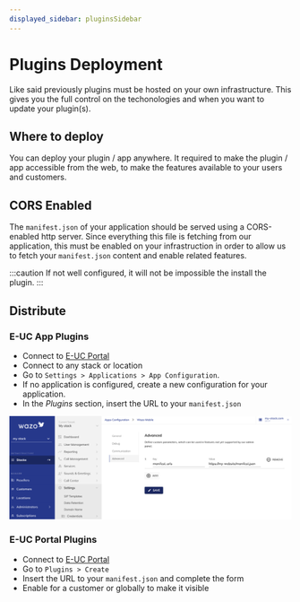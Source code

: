 ```yaml
---
displayed_sidebar: pluginsSidebar
---
```


# Plugins Deployment

Like said previously plugins must be hosted on your own infrastructure. This gives you the full control on the techonologies and when you want to update your plugin(s).

## Where to deploy

You can deploy your plugin / app anywhere. It required to make the plugin / app accessible from the web, to make the features available to your users and customers.

## CORS Enabled

The `manifest.json` of your application should be served using a CORS-enabled http server. Since everything this file is fetching from our application, this must be enabled on your infrastruction in order to allow us to fetch your `manifest.json` content and enable related features.

:::caution
If not well configured, it will not be impossible the install the plugin.
:::

## Distribute

### E-UC App Plugins

- Connect to [E-UC Portal](https://portal.wazo.io)
- Connect to any stack or location
- Go to `Settings > Applications > App Configuration`.
- If no application is configured, create a new configuration for your application.
- In the *Plugins* section, insert the URL to your `manifest.json`

![App configuration](/img/app-config-portal.png)

### E-UC Portal Plugins

- Connect to [E-UC Portal](https://portal.wazo.io)
- Go to `Plugins > Create`
- Insert the URL to your `manifest.json` and complete the form
- Enable for a customer or globally to make it visible
